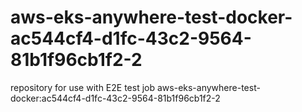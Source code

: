 # aws-eks-anywhere-test-docker-ac544cf4-d1fc-43c2-9564-81b1f96cb1f2-2
repository for use with E2E test job aws-eks-anywhere-test-docker:ac544cf4-d1fc-43c2-9564-81b1f96cb1f2-2
